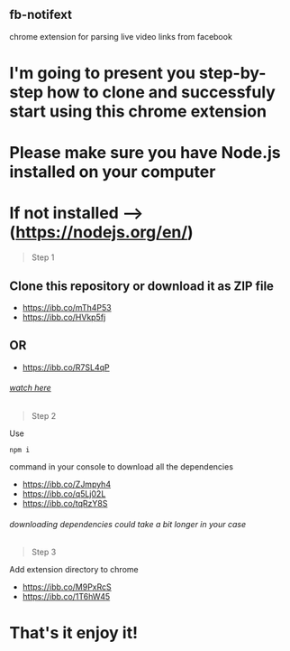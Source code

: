 ## fb-notifext
chrome extension for parsing live video links from facebook

# I'm going to present you step-by-step how to clone and successfuly start using this chrome extension

# Please make sure you have Node.js installed on your computer
# If not installed --> (https://nodejs.org/en/)

>Step 1

## Clone this repository or download it as ZIP file

- https://ibb.co/mTh4P53
- https://ibb.co/HVkp5fj

## OR

- https://ibb.co/R7SL4qP

###### [watch here](https://docs.github.com/en/repositories/creating-and-managing-repositories/cloning-a-repository)

>Step 2

Use

```
npm i
```

command in your console to download all the dependencies

- https://ibb.co/ZJmpyh4
- https://ibb.co/q5Lj02L
- https://ibb.co/tqRzY8S

###### downloading dependencies could take a bit longer in your case

>Step 3

Add extension directory to chrome

- https://ibb.co/M9PxRcS
- https://ibb.co/1T6hW45

# That's it enjoy it!
